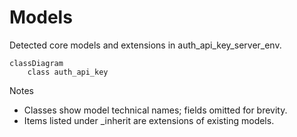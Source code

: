 # Models

Detected core models and extensions in auth_api_key_server_env.

```mermaid
classDiagram
    class auth_api_key
```

Notes
- Classes show model technical names; fields omitted for brevity.
- Items listed under _inherit are extensions of existing models.
